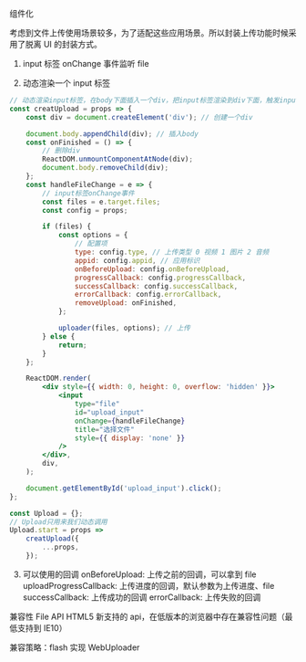 组件化

考虑到文件上传使用场景较多，为了适配这些应用场景。所以封装上传功能时候采用了脱离 UI 的封装方式。

1.  input 标签 onChange 事件监听 file

2.  动态渲染一个 input 标签

```jsx
// 动态渲染input标签，在body下面插入一个div，把input标签渲染到div下面，触发input标签。完成上传流程后将div和input一起删除
const creatUpload = props => {
    const div = document.createElement('div'); // 创建一个div

    document.body.appendChild(div); // 插入body
    const onFinished = () => {
        // 删除div
        ReactDOM.unmountComponentAtNode(div);
        document.body.removeChild(div);
    };
    const handleFileChange = e => {
        // input标签onChange事件
        const files = e.target.files;
        const config = props;

        if (files) {
            const options = {
                // 配置项
                type: config.type, // 上传类型 0 视频 1 图片 2 音频
                appid: config.appid, // 应用标识
                onBeforeUpload: config.onBeforeUpload,
                progressCallback: config.progressCallback,
                successCallback: config.successCallback,
                errorCallback: config.errorCallback,
                removeUpload: onFinished,
            };

            uploader(files, options); // 上传
        } else {
            return;
        }
    };

    ReactDOM.render(
        <div style={{ width: 0, height: 0, overflow: 'hidden' }}>
            <input
                type="file"
                id="upload_input"
                onChange={handleFileChange}
                title="选择文件"
                style={{ display: 'none' }}
            />
        </div>,
        div,
    );

    document.getElementById('upload_input').click();
};

const Upload = {};
// Upload只用来我们动态调用
Upload.start = props =>
    creatUpload({
        ...props,
    });
```

3.  可以使用的回调
    onBeforeUpload: 上传之前的回调，可以拿到 file
    uploadProgressCallback: 上传进度的回调，默认参数为上传进度、file
    successCallback: 上传成功的回调
    errorCallback: 上传失败的回调

兼容性
File API HTML5 新支持的 api，在低版本的浏览器中存在兼容性问题（最低支持到 IE10）

兼容策略：flash 实现
WebUploader
